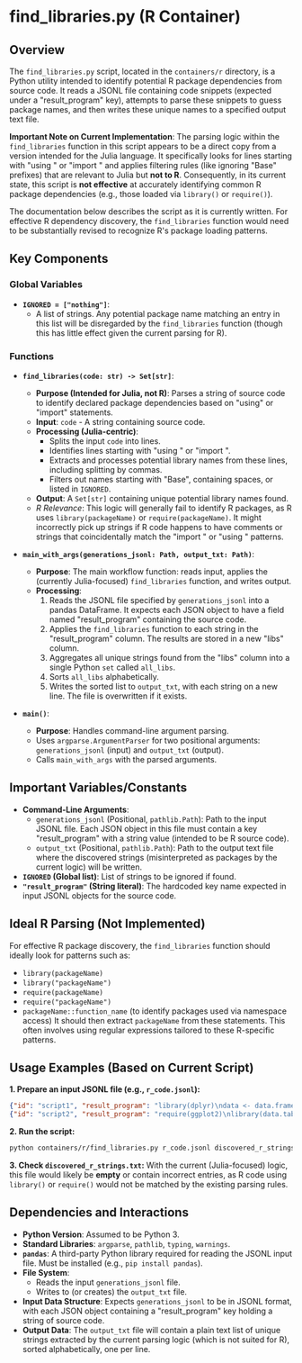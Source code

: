 # find_libraries.py (R Container)

## Overview

The `find_libraries.py` script, located in the `containers/r` directory, is a Python utility intended to identify potential R package dependencies from source code. It reads a JSONL file containing code snippets (expected under a "result_program" key), attempts to parse these snippets to guess package names, and then writes these unique names to a specified output text file.

**Important Note on Current Implementation**: The parsing logic within the `find_libraries` function in this script appears to be a direct copy from a version intended for the Julia language. It specifically looks for lines starting with "using " or "import " and applies filtering rules (like ignoring "Base" prefixes) that are relevant to Julia but **not to R**. Consequently, in its current state, this script is **not effective** at accurately identifying common R package dependencies (e.g., those loaded via `library()` or `require()`).

The documentation below describes the script as it is currently written. For effective R dependency discovery, the `find_libraries` function would need to be substantially revised to recognize R's package loading patterns.

## Key Components

### Global Variables
-   **`IGNORED = ["nothing"]`**:
    -   A list of strings. Any potential package name matching an entry in this list will be disregarded by the `find_libraries` function (though this has little effect given the current parsing for R).

### Functions

-   **`find_libraries(code: str) -> Set[str]`**:
    -   **Purpose (Intended for Julia, not R)**: Parses a string of source code to identify declared package dependencies based on "using" or "import" statements.
    -   **Input**: `code` - A string containing source code.
    -   **Processing (Julia-centric)**:
        -   Splits the input `code` into lines.
        -   Identifies lines starting with "using " or "import ".
        -   Extracts and processes potential library names from these lines, including splitting by commas.
        -   Filters out names starting with "Base", containing spaces, or listed in `IGNORED`.
    -   **Output**: A `Set[str]` containing unique potential library names found.
    -   *R Relevance*: This logic will generally fail to identify R packages, as R uses `library(packageName)` or `require(packageName)`. It might incorrectly pick up strings if R code happens to have comments or strings that coincidentally match the "import " or "using " patterns.

-   **`main_with_args(generations_jsonl: Path, output_txt: Path)`**:
    -   **Purpose**: The main workflow function: reads input, applies the (currently Julia-focused) `find_libraries` function, and writes output.
    -   **Processing**:
        1.  Reads the JSONL file specified by `generations_jsonl` into a pandas DataFrame. It expects each JSON object to have a field named "result_program" containing the source code.
        2.  Applies the `find_libraries` function to each string in the "result_program" column. The results are stored in a new "libs" column.
        3.  Aggregates all unique strings found from the "libs" column into a single Python `set` called `all_libs`.
        4.  Sorts `all_libs` alphabetically.
        5.  Writes the sorted list to `output_txt`, with each string on a new line. The file is overwritten if it exists.

-   **`main()`**:
    -   **Purpose**: Handles command-line argument parsing.
    -   Uses `argparse.ArgumentParser` for two positional arguments: `generations_jsonl` (input) and `output_txt` (output).
    -   Calls `main_with_args` with the parsed arguments.

## Important Variables/Constants

-   **Command-Line Arguments**:
    -   `generations_jsonl` (Positional, `pathlib.Path`): Path to the input JSONL file. Each JSON object in this file must contain a key "result_program" with a string value (intended to be R source code).
    -   `output_txt` (Positional, `pathlib.Path`): Path to the output text file where the discovered strings (misinterpreted as packages by the current logic) will be written.
-   **`IGNORED` (Global list)**: List of strings to be ignored if found.
-   **`"result_program"` (String literal)**: The hardcoded key name expected in input JSONL objects for the source code.

## Ideal R Parsing (Not Implemented)

For effective R package discovery, the `find_libraries` function should ideally look for patterns such as:
-   `library(packageName)`
-   `library("packageName")`
-   `require(packageName)`
-   `require("packageName")`
-   `packageName::function_name` (to identify packages used via namespace access)
It should then extract `packageName` from these statements. This often involves using regular expressions tailored to these R-specific patterns.

## Usage Examples (Based on Current Script)

**1. Prepare an input JSONL file (e.g., `r_code.jsonl`):**
   ```json
   {"id": "script1", "result_program": "library(dplyr)\ndata <- data.frame(x = 1:5, y = 6:10)\nresult <- data %>% filter(x > 2) %>% select(y)"}
   {"id": "script2", "result_program": "require(ggplot2)\nlibrary(data.table)\n\nplot <- ggplot(aes(x=x,y=y)) + geom_point()"}
   ```

**2. Run the script:**
   ```bash
   python containers/r/find_libraries.py r_code.jsonl discovered_r_strings.txt
   ```

**3. Check `discovered_r_strings.txt`:**
   With the current (Julia-focused) logic, this file would likely be **empty** or contain incorrect entries, as R code using `library()` or `require()` would not be matched by the existing parsing rules.

## Dependencies and Interactions

-   **Python Version**: Assumed to be Python 3.
-   **Standard Libraries**: `argparse`, `pathlib`, `typing`, `warnings`.
-   **`pandas`**: A third-party Python library required for reading the JSONL input file. Must be installed (e.g., `pip install pandas`).
-   **File System**:
    -   Reads the input `generations_jsonl` file.
    -   Writes to (or creates) the `output_txt` file.
-   **Input Data Structure**: Expects `generations_jsonl` to be in JSONL format, with each JSON object containing a "result_program" key holding a string of source code.
-   **Output Data**: The `output_txt` file will contain a plain text list of unique strings extracted by the current parsing logic (which is not suited for R), sorted alphabetically, one per line.
```
